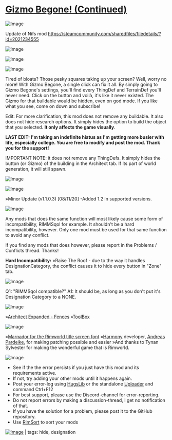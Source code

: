 # [Gizmo Begone! (Continued)](https://steamcommunity.com/sharedfiles/filedetails/?id=2559712178)

![Image](https://i.imgur.com/buuPQel.png)

Update of Nifs mod
https://steamcommunity.com/sharedfiles/filedetails/?id=2021234555

![Image](https://i.imgur.com/pufA0kM.png)
	
![Image](https://i.imgur.com/Z4GOv8H.png)

![Image](https://i.imgur.com/KJvD2se.png)

Tired of bloats? Those pesky squares taking up your screen? Well, worry no more! With Gizmo Begone, a single click can fix it all. By simply going to Gizmo Begone's settings, you'll find every ThingDef and TerrainDef you'll never need. Click on the button and voilà, it's like it never existed. The Gizmo for that buildable would be hidden, even on god mode. If you like what you see, come on down and subscribe!

Edit:
For more clarification, this mod does not remove any buildable. It also does not hide research options. It simply hides the option to build the object that you selected. **It only affects the game visually**.

**LAST EDIT:
I'm taking an indefinite hiatus as I'm getting more busier with life, especially college. You are free to modify and post the mod. Thank you for the support!**

IMPORTANT NOTE: it does not remove any ThingDefs. It simply hides the button (or Gizmo) of the building in the Architect tab. If its part of world generation, it will still spawn.

![Image](https://i.imgur.com/p7Fv1Z6.gif)


![Image](https://i.imgur.com/RrpgF62.png)

»Minor Update (v1.1.0.3) [08/11/20]
-Added 1.2 in supported versions.


![Image](https://i.imgur.com/IhKjLH4.png)

Any mods that does the same function will most likely cause some form of incompatibility, RIMMSqol for example. It shouldn't be a hard incompatibility, however. Only one mod must be used for that same function to avoid any conflict.

If you find any mods that does however, please report in the Problems / Conflicts thread. Thanks!

**Hard Incompatibility:**
»Raise The Roof - due to the way it handles DesignationCategory, the conflict causes it to hide every button in "Zone" tab.


![Image](https://i.imgur.com/5ZFAUUh.png)

Q1: "RIMMSqol compatible?"
A1: It should be, as long as you don't put it's Designation Category to a NONE.


![Image](https://i.imgur.com/8Qpxr2Q.png)

»[Architect Expanded - Fences](https://steamcommunity.com/sharedfiles/filedetails/?id=2050680665)
»[ToolBox](https://steamcommunity.com/sharedfiles/filedetails/?id=2016186459)


![Image](https://i.imgur.com/JJgZG50.png)

»[Marnador for the Rimworld title screen font](https://ludeon.com/forums/index.php?topic=11022.0)
»[Harmony](https://steamcommunity.com/sharedfiles/filedetails/?id=2009463077) developer, [Andreas Pardeike](https://www.patreon.com/pardeike), for making patching possible and easier
»And thanks to Tynan Sylvester for making the wonderful game that is Rimworld.

![Image](https://i.imgur.com/PwoNOj4.png)



-  See if the the error persists if you just have this mod and its requirements active.
-  If not, try adding your other mods until it happens again.
-  Post your error-log using [HugsLib](https://steamcommunity.com/workshop/filedetails/?id=818773962) or the standalone [Uploader](https://steamcommunity.com/sharedfiles/filedetails/?id=2873415404) and command Ctrl+F12
-  For best support, please use the Discord-channel for error-reporting.
-  Do not report errors by making a discussion-thread, I get no notification of that.
-  If you have the solution for a problem, please post it to the GitHub repository.
-  Use [RimSort](https://github.com/RimSort/RimSort/releases/latest) to sort your mods

 

[![Image](https://img.shields.io/github/v/release/emipa606/GizmoBegone?label=latest%20version&style=plastic&color=9f1111&labelColor=black)](https://steamcommunity.com/sharedfiles/filedetails/changelog/2559712178) | tags:  hide,  designation
